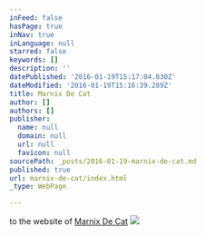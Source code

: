 ```yaml
---
inFeed: false
hasPage: true
inNav: true
inLanguage: null
starred: false
keywords: []
description: ''
datePublished: '2016-01-19T15:17:04.830Z'
dateModified: '2016-01-19T15:16:39.289Z'
title: Marnix De Cat
author: []
authors: []
publisher:
  name: null
  domain: null
  url: null
  favicon: null
sourcePath: _posts/2016-01-19-marnix-de-cat.md
published: true
url: marnix-de-cat/index.html
_type: WebPage

---
```

to the website of [Marnix De Cat][0]
![](https://the-grid-user-content.s3-us-west-2.amazonaws.com/6014746c-e064-40f5-baad-ed4d76f92840.JPG)

[0]: www.marnixdecat.be